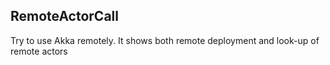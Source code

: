 ## RemoteActorCall

Try to use Akka remotely. It shows both remote deployment and look-up of remote actors
